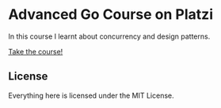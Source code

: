 # Advanced Go Course on Platzi

In this course I learnt about concurrency and design patterns.

[Take the course!](https://platzi.com/cursos/golang-avanzado)

## License

Everything here is licensed under the MIT License.

